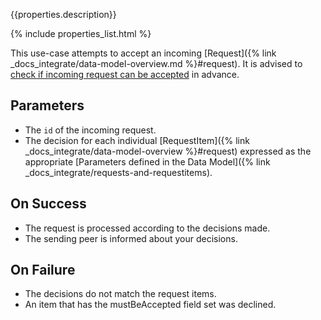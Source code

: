 {{properties.description}}

{% include properties_list.html %}

This use-case attempts to accept an incoming [Request]({% link _docs_integrate/data-model-overview.md %}#request).
It is advised to [check if incoming request can be accepted](/use-case-consumption-check-if-incoming-request-can-be-accepted)
in advance.

## Parameters

- The `id` of the incoming request.
- The decision for each individual [RequestItem]({% link _docs_integrate/data-model-overview %}#request)
  expressed as the appropriate [Parameters defined in the Data Model]({% link \_docs_integrate/requests-and-requestitems).

## On Success

- The request is processed according to the decisions made.
- The sending peer is informed about your decisions.

## On Failure

- The decisions do not match the request items.
- An item that has the mustBeAccepted field set was declined.
